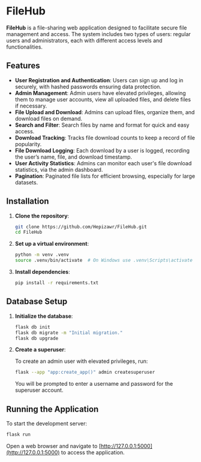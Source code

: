 # FileHub

**FileHub** is a file-sharing web application designed to facilitate secure file management and access. The system includes two types of users: regular users and administrators, each with different access levels and functionalities. 

## Features

- **User Registration and Authentication**: Users can sign up and log in securely, with hashed passwords ensuring data protection.
- **Admin Management**: Admin users have elevated privileges, allowing them to manage user accounts, view all uploaded files, and delete files if necessary.
- **File Upload and Download**: Admins can upload files, organize them, and download files on demand.
- **Search and Filter**: Search files by name and format for quick and easy access.
- **Download Tracking**: Tracks file download counts to keep a record of file popularity.
- **File Download Logging**: Each download by a user is logged, recording the user’s name, file, and download timestamp.
- **User Activity Statistics**: Admins can monitor each user's file download statistics, via the admin dashboard.
- **Pagination**: Paginated file lists for efficient browsing, especially for large datasets.

## Installation

1. **Clone the repository**:

    ```bash
    git clone https://github.com/Hepizawr/FileHub.git
    cd FileHub
    ```

2. **Set up a virtual environment**:

    ```bash
    python -m venv .venv
    source .venv/bin/activate  # On Windows use .venv\Scripts\activate
    ```

3. **Install dependencies**:

    ```bash
    pip install -r requirements.txt
    ```

## Database Setup

1. **Initialize the database**:

    ```bash
    flask db init
    flask db migrate -m "Initial migration."
    flask db upgrade
    ```

2. **Create a superuser**:

    To create an admin user with elevated privileges, run:

    ```bash
    flask --app "app:create_app()" admin createsuperuser
    ```

    You will be prompted to enter a username and password for the superuser account.

## Running the Application

To start the development server:

```bash
flask run
```

Open a web browser and navigate to [http://127.0.0.1:5000](http://127.0.0.1:5000) to access the application.
